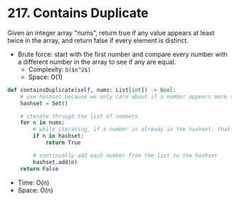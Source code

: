 # 217. Contains Duplicate

Given an integer array "nums", return true if any value appears at least twice in the array, and return false if every element is distinct.
- Brute force: start with the first number and compare every number with a different number in the array to see if any are equal.
    - Complexity: `O($n^2$)`
    - Space: O(1)

```python
def containsDuplicate(self, nums: List[int]) -> bool:
    # use hashset because we only care about if a number appears more than once
    hashset = Set()

    # iterate through the list of numbers
    for n in nums:
        # while iterating, if a number is already in the hashset, that means that number appeared again, so return true
        if n in hashset:
            return True

        # continually add each number from the list to the hashset
        hashset.add(n)
    return False
```
- Time: O(n)
- Space: O(n)